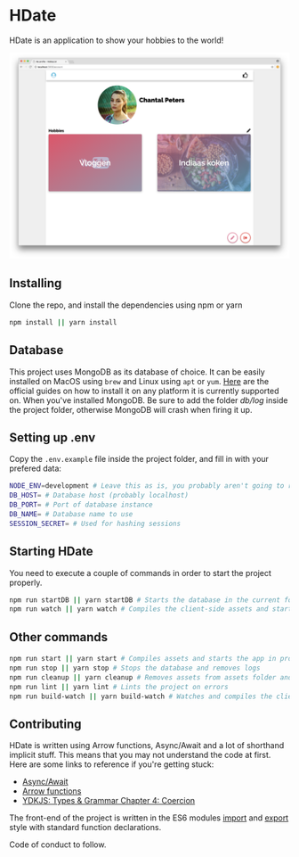 # HDate
HDate is an application to show your hobbies to the world!

![Screenshot of profile page](screenshot.png)

## Installing
Clone the repo, and install the dependencies using npm or yarn
```bash
npm install || yarn install
```

## Database
This project uses MongoDB as its database of choice. It can be easily installed on MacOS using `brew` and Linux using `apt` or `yum`. [Here](https://docs.mongodb.com/manual/administration/install-community/) are the official guides on how to install it on any platform it is currently supported on.
When you've installed MongoDB. Be sure to add the folder _db/log_ inside the project folder, otherwise MongoDB will crash when firing it up.

## Setting up .env
Copy the `.env.example` file inside the project folder, and fill in with your prefered data:
```bash
NODE_ENV=development # Leave this as is, you probably aren't going to run this in production
DB_HOST= # Database host (probably localhost)
DB_PORT= # Port of database instance
DB_NAME= # Database name to use
SESSION_SECRET= # Used for hashing sessions
```

## Starting HDate
You need to execute a couple of commands in order to start the project properly.
```bash
npm run startDB || yarn startDB # Starts the database in the current folder
npm run watch || yarn watch # Compiles the client-side assets and starts the application using nodemon
```

## Other commands
```bash
npm run start || yarn start # Compiles assets and starts the app in production mode
npm run stop || yarn stop # Stops the database and removes logs
npm run cleanup || yarn cleanup # Removes assets from assets folder and remove logs from db/log
npm run lint || yarn lint # Lints the project on errors
npm run build-watch || yarn build-watch # Watches and compiles the client-side code on change
```

## Contributing
HDate is written using Arrow functions, Async/Await and a lot of shorthand implicit stuff. This means that you may not understand the code at first.  
Here are some links to reference if you're getting stuck:
- [Async/Await](https://developer.mozilla.org/en-US/docs/Web/JavaScript/Reference/Statements/async_function)
- [Arrow functions](https://developer.mozilla.org/en-US/docs/Web/JavaScript/Reference/Functions/Arrow_functions)
- [YDKJS: Types & Grammar Chapter 4: Coercion](https://github.com/getify/You-Dont-Know-JS/blob/master/types%20%26%20grammar/ch4.md#chapter-4-coercion)

The front-end of the project is written in the ES6 modules [import](https://developer.mozilla.org/en-US/docs/Web/JavaScript/Reference/Statements/import) and [export](https://developer.mozilla.org/en-US/docs/Web/JavaScript/Reference/Statements/export) style with standard function declarations.

Code of conduct to follow.
